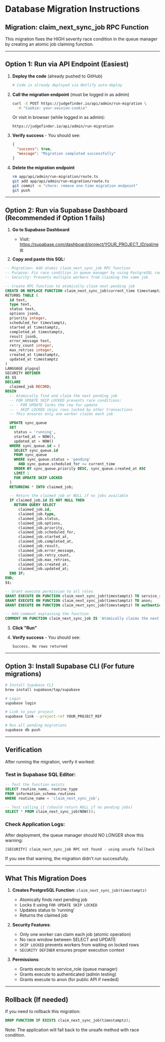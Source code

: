 # Database Migration Instructions

## Migration: claim_next_sync_job RPC Function

This migration fixes the HIGH severity race condition in the queue manager by creating an atomic job claiming function.

---

## Option 1: Run via API Endpoint (Easiest)

1. **Deploy the code** (already pushed to GitHub)
   ```bash
   # Code is already deployed via Netlify auto-deploy
   ```

2. **Call the migration endpoint** (must be logged in as admin)
   ```bash
   curl -X POST https://judgefinder.io/api/admin/run-migration \
     -H "Cookie: your-session-cookie"
   ```

   Or visit in browser (while logged in as admin):
   ```
   https://judgefinder.io/api/admin/run-migration
   ```

3. **Verify success** - You should see:
   ```json
   {
     "success": true,
     "message": "Migration completed successfully"
   }
   ```

4. **Delete the migration endpoint**
   ```bash
   rm app/api/admin/run-migration/route.ts
   git add app/api/admin/run-migration/route.ts
   git commit -m "chore: remove one-time migration endpoint"
   git push
   ```

---

## Option 2: Run via Supabase Dashboard (Recommended if Option 1 fails)

1. **Go to Supabase Dashboard**
   - Visit: https://supabase.com/dashboard/project/YOUR_PROJECT_ID/sql/new

2. **Copy and paste this SQL:**

```sql
-- Migration: Add atomic claim_next_sync_job RPC function
-- Purpose: Fix race condition in queue manager by using PostgreSQL row-level locking
-- Security: Prevents multiple workers from claiming the same job

-- Create RPC function to atomically claim next pending job
CREATE OR REPLACE FUNCTION claim_next_sync_job(current_time timestamptz)
RETURNS TABLE (
  id text,
  type text,
  status text,
  options jsonb,
  priority integer,
  scheduled_for timestamptz,
  started_at timestamptz,
  completed_at timestamptz,
  result jsonb,
  error_message text,
  retry_count integer,
  max_retries integer,
  created_at timestamptz,
  updated_at timestamptz
)
LANGUAGE plpgsql
SECURITY DEFINER
AS $$
DECLARE
  claimed_job RECORD;
BEGIN
  -- Atomically find and claim the next pending job
  -- FOR UPDATE SKIP LOCKED prevents race conditions:
  -- - FOR UPDATE locks the row for update
  -- - SKIP LOCKED skips rows locked by other transactions
  -- This ensures only one worker claims each job

  UPDATE sync_queue
  SET
    status = 'running',
    started_at = NOW(),
    updated_at = NOW()
  WHERE sync_queue.id = (
    SELECT sync_queue.id
    FROM sync_queue
    WHERE sync_queue.status = 'pending'
      AND sync_queue.scheduled_for <= current_time
    ORDER BY sync_queue.priority DESC, sync_queue.created_at ASC
    LIMIT 1
    FOR UPDATE SKIP LOCKED
  )
  RETURNING * INTO claimed_job;

  -- Return the claimed job or NULL if no jobs available
  IF claimed_job.id IS NOT NULL THEN
    RETURN QUERY SELECT
      claimed_job.id,
      claimed_job.type,
      claimed_job.status,
      claimed_job.options,
      claimed_job.priority,
      claimed_job.scheduled_for,
      claimed_job.started_at,
      claimed_job.completed_at,
      claimed_job.result,
      claimed_job.error_message,
      claimed_job.retry_count,
      claimed_job.max_retries,
      claimed_job.created_at,
      claimed_job.updated_at;
  END IF;
END;
$$;

-- Grant execute permission to all roles
GRANT EXECUTE ON FUNCTION claim_next_sync_job(timestamptz) TO service_role;
GRANT EXECUTE ON FUNCTION claim_next_sync_job(timestamptz) TO anon;
GRANT EXECUTE ON FUNCTION claim_next_sync_job(timestamptz) TO authenticated;

-- Add comment explaining the function
COMMENT ON FUNCTION claim_next_sync_job IS 'Atomically claims the next pending sync job using row-level locking to prevent race conditions. Uses FOR UPDATE SKIP LOCKED to ensure only one worker processes each job.';
```

3. **Click "Run"**

4. **Verify success** - You should see:
   ```
   Success. No rows returned
   ```

---

## Option 3: Install Supabase CLI (For future migrations)

```bash
# Install Supabase CLI
brew install supabase/tap/supabase

# Login
supabase login

# Link to your project
supabase link --project-ref YOUR_PROJECT_REF

# Run all pending migrations
supabase db push
```

---

## Verification

After running the migration, verify it worked:

### Test in Supabase SQL Editor:

```sql
-- Test the function exists
SELECT routine_name, routine_type
FROM information_schema.routines
WHERE routine_name = 'claim_next_sync_job';

-- Test calling it (should return NULL if no pending jobs)
SELECT * FROM claim_next_sync_job(NOW());
```

### Check Application Logs:

After deployment, the queue manager should NO LONGER show this warning:
```
[SECURITY] claim_next_sync_job RPC not found - using unsafe fallback
```

If you see that warning, the migration didn't run successfully.

---

## What This Migration Does

1. **Creates PostgreSQL Function**: `claim_next_sync_job(timestamptz)`
   - Atomically finds next pending job
   - Locks it using `FOR UPDATE SKIP LOCKED`
   - Updates status to 'running'
   - Returns the claimed job

2. **Security Features**:
   - Only one worker can claim each job (atomic operation)
   - No race window between SELECT and UPDATE
   - `SKIP LOCKED` prevents workers from waiting on locked rows
   - `SECURITY DEFINER` ensures proper execution context

3. **Permissions**:
   - Grants execute to service_role (queue manager)
   - Grants execute to authenticated (admin testing)
   - Grants execute to anon (for public API if needed)

---

## Rollback (If needed)

If you need to rollback this migration:

```sql
DROP FUNCTION IF EXISTS claim_next_sync_job(timestamptz);
```

Note: The application will fall back to the unsafe method with race condition.

